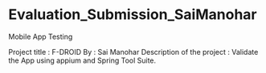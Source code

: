 # Evaluation_Submission_SaiManohar
Mobile App Testing


Project title : F-DROID
By : Sai Manohar
Description of the project : Validate the App using appium and Spring Tool Suite.
